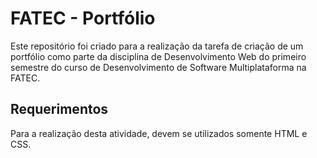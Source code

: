 # FATEC - Portfólio
Este repositório foi criado para a realização da tarefa de criação de um portfólio como parte da disciplina de Desenvolvimento Web do primeiro semestre do curso de Desenvolvimento de Software Multiplataforma na FATEC.

## Requerimentos
Para a realização desta atividade, devem se utilizados somente HTML e CSS.
